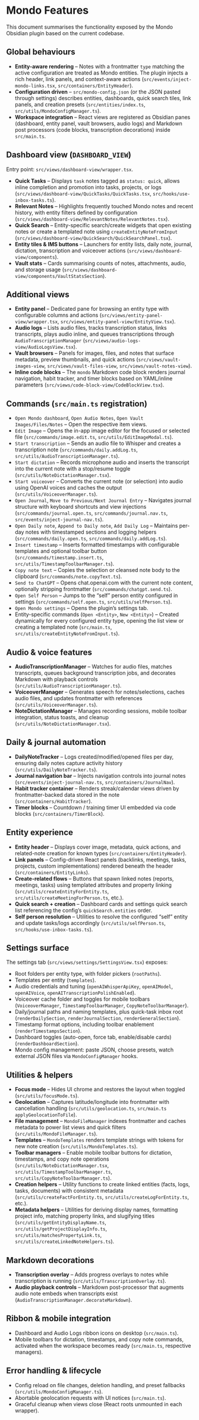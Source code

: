 # Mondo Features

This document summarises the functionality exposed by the Mondo Obsidian plugin based on the current codebase.

## Global behaviours

- **Entity-aware rendering** – Notes with a frontmatter `type` matching the active configuration are treated as Mondo entities. The plugin injects a rich header, link panels, and context-aware actions (`src/events/inject-mondo-links.tsx`, `src/containers/EntityHeader`).
- **Configuration driven** – `src/mondo-config.json` (or the JSON pasted through settings) describes entities, dashboards, quick search tiles, link panels, and creation presets (`src/entities/index.ts`, `src/utils/MondoConfigManager.ts`).
- **Workspace integration** – React views are registered as Obsidian panes (dashboard, entity panel, vault browsers, audio logs) and Markdown post processors (code blocks, transcription decorations) inside `src/main.ts`.

## Dashboard view (`DASHBOARD_VIEW`)

Entry point: `src/views/dashboard-view/wrapper.tsx`.

- **Quick Tasks** – Displays `task` notes tagged as `status: quick`, allows inline completion and promotion into tasks, projects, or logs (`src/views/dashboard-view/QuickTasks/QuickTasks.tsx`, `src/hooks/use-inbox-tasks.ts`).
- **Relevant Notes** – Highlights frequently touched Mondo notes and recent history, with entity filters defined by configuration (`src/views/dashboard-view/RelevantNotes/RelevantNotes.tsx`).
- **Quick Search** – Entity-specific search/create widgets that open existing notes or create a templated note using `createEntityNoteFromInput` (`src/views/dashboard-view/QuickSearch/QuickSearchPanel.tsx`).
- **Entity tiles & IMS buttons** – Launchers for entity lists, daily note, journal, dictation, transcription and voiceover actions (`src/views/dashboard-view/components`).
- **Vault stats** – Cards summarising counts of notes, attachments, audio, and storage usage (`src/views/dashboard-view/components/VaultStatsSection`).

## Additional views

- **Entity panel** – Dedicated pane for browsing an entity type with configurable columns and actions (`src/views/entity-panel-view/wrapper.tsx`, `src/views/entity-panel-view/EntityView.tsx`).
- **Audio logs** – Lists audio files, tracks transcription status, links transcripts, plays audio inline, and queues transcriptions through `AudioTranscriptionManager` (`src/views/audio-logs-view/AudioLogsView.tsx`).
- **Vault browsers** – Panels for images, files, and notes that surface metadata, preview thumbnails, and quick actions (`src/views/vault-images-view`, `src/views/vault-files-view`, `src/views/vault-notes-view`).
- **Inline code blocks** – The `mondo` Markdown code block renders journal navigation, habit tracker, and timer blocks based on YAML/inline parameters (`src/views/code-block-view/CodeBlockView.tsx`).

## Commands (`src/main.ts` registration)

- `Open Mondo dashboard`, `Open Audio Notes`, `Open Vault Images/Files/Notes` – Open the respective item views.
- `Edit Image` – Opens the in-app image editor for the focused or selected file (`src/commands/image.edit.ts`, `src/utils/EditImageModal.ts`).
- `Start transcription` – Sends an audio file to Whisper and creates a transcription note (`src/commands/daily.addLog.ts`, `src/utils/AudioTranscriptionManager.ts`).
- `Start dictation` – Records microphone audio and inserts the transcript into the current note with a stop/resume toggle (`src/utils/NoteDictationManager.tsx`).
- `Start voiceover` – Converts the current note (or selection) into audio using OpenAI voices and caches the output (`src/utils/VoiceoverManager.ts`).
- `Open Journal`, `Move to Previous/Next Journal Entry` – Navigates journal structure with keyboard shortcuts and view injections (`src/commands/journal.open.ts`, `src/commands/journal.nav.ts`, `src/events/inject-journal-nav.ts`).
- `Open Daily note`, `Append to Daily note`, `Add Daily Log` – Maintains per-day notes with timestamped sections and logging helpers (`src/commands/daily.open.ts`, `src/commands/daily.addLog.ts`).
- `Insert timestamp` – Inserts formatted timestamps with configurable templates and optional toolbar button (`src/commands/timestamp.insert.ts`, `src/utils/TimestampToolbarManager.ts`).
- `Copy note text` – Copies the selection or cleansed note body to the clipboard (`src/commands/note.copyText.ts`).
- `Send to ChatGPT` – Opens chat.openai.com with the current note content, optionally stripping frontmatter (`src/commands/chatgpt.send.ts`).
- `Open Self Person` – Jumps to the “self” person entity configured in settings (`src/commands/self.open.ts`, `src/utils/selfPerson.ts`).
- `Open Mondo settings` – Opens the plugin’s settings tab.
- Entity-specific commands (`Open <Entity>`, `New <Entity>`) – Created dynamically for every configured entity type, opening the list view or creating a templated note (`src/main.ts`, `src/utils/createEntityNoteFromInput.ts`).

## Audio & voice features

- **AudioTranscriptionManager** – Watches for audio files, matches transcripts, queues background transcription jobs, and decorates Markdown with playback controls (`src/utils/AudioTranscriptionManager.ts`).
- **VoiceoverManager** – Generates speech for notes/selections, caches audio files, and updates frontmatter with references (`src/utils/VoiceoverManager.ts`).
- **NoteDictationManager** – Manages recording sessions, mobile toolbar integration, status toasts, and cleanup (`src/utils/NoteDictationManager.tsx`).

## Daily & journal automation

- **DailyNoteTracker** – Logs created/modified/opened files per day, ensuring daily notes capture activity history (`src/utils/DailyNoteTracker.ts`).
- **Journal navigation bar** – Injects navigation controls into journal notes (`src/events/inject-journal-nav.ts`, `src/containers/JournalNav`).
- **Habit tracker container** – Renders streak/calendar views driven by frontmatter-backed data stored in the note (`src/containers/HabitTracker`).
- **Timer blocks** – Countdown / training timer UI embedded via code blocks (`src/containers/TimerBlock`).

## Entity experience

- **Entity header** – Displays cover image, metadata, quick actions, and related-note creation for known types (`src/containers/EntityHeader`).
- **Link panels** – Config-driven React panels (backlinks, meetings, tasks, projects, custom implementations) rendered beneath the header (`src/containers/EntityLinks`).
- **Create-related flows** – Buttons that spawn linked notes (reports, meetings, tasks) using templated attributes and property linking (`src/utils/createEntityForEntity.ts`, `src/utils/createMeetingForPerson.ts`, etc.).
- **Quick search + creation** – Dashboard cards and settings quick search list referencing the config’s `quickSearch.entities` order.
- **Self person resolution** – Utilities to resolve the configured “self” entity and update tasks/logs accordingly (`src/utils/selfPerson.ts`, `src/hooks/use-inbox-tasks.ts`).

## Settings surface

The settings tab (`src/views/settings/SettingsView.tsx`) exposes:

- Root folders per entity type, with folder pickers (`rootPaths`).
- Templates per entity (`templates`).
- Audio credentials and tuning (`openAIWhisperApiKey`, `openAIModel`, `openAIVoice`, `openAITranscriptionPolishEnabled`).
- Voiceover cache folder and toggles for mobile toolbars (`VoiceoverManager`, `TimestampToolbarManager`, `CopyNoteToolbarManager`).
- Daily/journal paths and naming templates, plus quick-task inbox root (`renderDailySection`, `renderJournalSection`, `renderGeneralSection`).
- Timestamp format options, including toolbar enablement (`renderTimestampsSection`).
- Dashboard toggles (auto-open, force tab, enable/disable cards) (`renderDashboardSection`).
- Mondo config management: paste JSON, choose presets, watch external JSON files via `MondoConfigManager` hooks.

## Utilities & helpers

- **Focus mode** – Hides UI chrome and restores the layout when toggled (`src/utils/focusMode.ts`).
- **Geolocation** – Captures latitude/longitude into frontmatter with cancellation handling (`src/utils/geolocation.ts`, `src/main.ts` `applyGeolocationToFile`).
- **File management** – `MondoFileManager` indexes frontmatter and caches metadata to power list views and quick filters (`src/utils/MondoFileManager.ts`).
- **Templates** – `MondoTemplates` renders template strings with tokens for new note creation (`src/utils/MondoTemplates.ts`).
- **Toolbar managers** – Enable mobile toolbar buttons for dictation, timestamps, and copy note operations (`src/utils/NoteDictationManager.tsx`, `src/utils/TimestampToolbarManager.ts`, `src/utils/CopyNoteToolbarManager.ts`).
- **Creation helpers** – Utility functions to create linked entities (facts, logs, tasks, documents) with consistent metadata (`src/utils/createFactForEntity.ts`, `src/utils/createLogForEntity.ts`, etc.).
- **Metadata helpers** – Utilities for deriving display names, formatting project info, matching property links, and slugifying titles (`src/utils/getEntityDisplayName.ts`, `src/utils/getProjectDisplayInfo.ts`, `src/utils/matchesPropertyLink.ts`, `src/utils/createLinkedNoteHelpers.ts`).

## Markdown decorations

- **Transcription overlay** – Adds progress overlays to notes while transcription is running (`src/utils/TranscriptionOverlay.ts`).
- **Audio playback controls** – Markdown post-processor that augments audio note embeds when transcripts exist (`AudioTranscriptionManager.decorateMarkdown`).

## Ribbon & mobile integration

- Dashboard and Audio Logs ribbon icons on desktop (`src/main.ts`).
- Mobile toolbars for dictation, timestamps, and copy note commands, activated when the workspace becomes ready (`src/main.ts`, respective managers).

## Error handling & lifecycle

- Config reload on file changes, deletion handling, and preset fallbacks (`src/utils/MondoConfigManager.ts`).
- Abortable geolocation requests with UI notices (`src/main.ts`).
- Graceful cleanup when views close (React roots unmounted in each wrapper).
